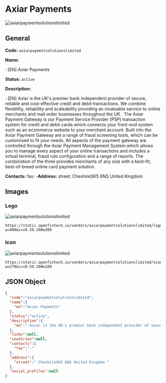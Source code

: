 
# Axiar Payments 
![axiarpaymentsolutionslimited](https://static.openfintech.io/vendors/axiarpaymentsolutionslimited/logo.png?w=400&c=v0.59.26#w200)  

## General 
 
**Code:** `axiarpaymentsolutionslimited` 
 
**Name:** 
 
:	[EN] Axiar Payments 
 
**Status:** `active` 
 
**Description:** 
 
: [EN]  Axiar is the UK's premier bank independent provider of secure, reliable and cost-effective credit and debit transactions. We combine flexibility, reliability and scaleability providing an invaluable service to online merchants and mail order businesses throughout the UK.  The Axiar Payment Gateway is our Payment Service Provider (PSP) transaction system for credit and debit cards which connects your front-end system such as an ecommerce website to your merchant account. Built into the Axiar Payment Gateway are a range of fraud screening tools, which can be customised to fit your needs. All aspects of the payment gateway are controlled through the Axiar Payment Management System which allows you to manage every aspect of your online transactions and includes a virtual terminal, fraud rule configuration and a range of reports. The combination of the three provides merchants of any size with a best-fit, best-of-breed online card payment solution.  
 
**Contacts:** 
fax: -**Address:** 
street:  CheshireSK5 6NS United Kingdom  

## Images 

### Logo 
 
![axiarpaymentsolutionslimited](https://static.openfintech.io/vendors/axiarpaymentsolutionslimited/logo.png?w=400&c=v0.59.26#w200)  

```
https://static.openfintech.io/vendors/axiarpaymentsolutionslimited/logo.png?w=400&c=v0.59.26#w200
```  

### Icon 
 
![axiarpaymentsolutionslimited](https://static.openfintech.io/vendors/axiarpaymentsolutionslimited/icon.png?w=278&c=v0.59.26#w100)  

```
https://static.openfintech.io/vendors/axiarpaymentsolutionslimited/icon.png?w=278&c=v0.59.26#w100
```  

## JSON Object 

```json
{
  "code":"axiarpaymentsolutionslimited",
  "name":{
    "en":"Axiar Payments"
  },
  "status":"active",
  "description":{
    "en":" Axiar is the UK's premier bank independent provider of secure, reliable and cost-effective credit and debit transactions. We combine flexibility, reliability and scaleability providing an invaluable service to online merchants and mail order businesses throughout the UK.\u00a0 The Axiar Payment Gateway is our Payment Service Provider (PSP) transaction system for credit and debit cards which connects your front-end system such as an ecommerce website to your merchant account. Built into the Axiar Payment Gateway are a range of fraud screening tools, which can be customised to fit your needs. All aspects of the payment gateway are controlled through the Axiar Payment Management System which allows you to manage every aspect of your online transactions and includes a virtual terminal, fraud rule configuration and a range of reports. The combination of the three provides merchants of any size with a best-fit, best-of-breed online card payment solution. "
  },
  "links":null,
  "countries":null,
  "contacts":{
    "fax":"-"
  },
  "address":{
    "street":" CheshireSK5 6NS United Kingdom "
  },
  "social_profiles":null
}
```  
